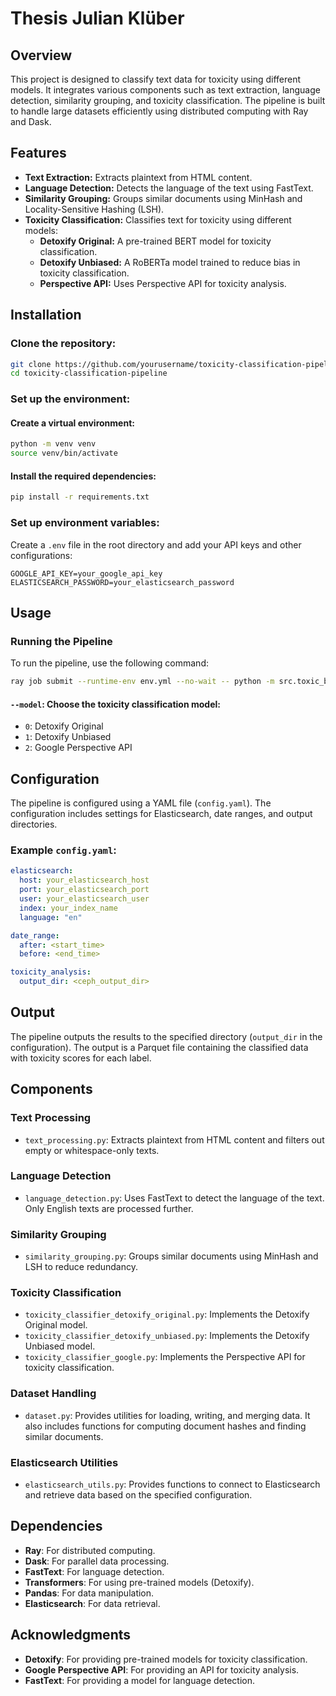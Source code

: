 # Thesis Julian Klüber

## Overview

This project is designed to classify text data for toxicity using different models. It integrates various components such as text extraction, language detection, similarity grouping, and toxicity classification. The pipeline is built to handle large datasets efficiently using distributed computing with Ray and Dask.

## Features

- **Text Extraction:** Extracts plaintext from HTML content.
- **Language Detection:** Detects the language of the text using FastText.
- **Similarity Grouping:** Groups similar documents using MinHash and Locality-Sensitive Hashing (LSH).
- **Toxicity Classification:** Classifies text for toxicity using different models:
  - **Detoxify Original:** A pre-trained BERT model for toxicity classification.
  - **Detoxify Unbiased:** A RoBERTa model trained to reduce bias in toxicity classification.
  - **Perspective API:** Uses Perspective API for toxicity analysis.

## Installation

### Clone the repository:
```bash
git clone https://github.com/yourusername/toxicity-classification-pipeline.git
cd toxicity-classification-pipeline
```

### Set up the environment:

#### Create a virtual environment:
```bash
python -m venv venv
source venv/bin/activate
```

#### Install the required dependencies:
```bash
pip install -r requirements.txt
```

### Set up environment variables:

Create a `.env` file in the root directory and add your API keys and other configurations:
```plaintext
GOOGLE_API_KEY=your_google_api_key
ELASTICSEARCH_PASSWORD=your_elasticsearch_password
```


## Usage

### Running the Pipeline

To run the pipeline, use the following command:
```bash
ray job submit --runtime-env env.yml --no-wait -- python -m src.toxic_bert.process --model 1
```

#### `--model`: Choose the toxicity classification model:
- `0`: Detoxify Original
- `1`: Detoxify Unbiased
- `2`: Google Perspective API

## Configuration

The pipeline is configured using a YAML file (`config.yaml`). The configuration includes settings for Elasticsearch, date ranges, and output directories.

### Example `config.yaml`:
```yaml
elasticsearch:
  host: your_elasticsearch_host
  port: your_elasticsearch_port
  user: your_elasticsearch_user
  index: your_index_name
  language: "en"

date_range:
  after: <start_time>
  before: <end_time>

toxicity_analysis:
  output_dir: <ceph_output_dir>
```

## Output

The pipeline outputs the results to the specified directory (`output_dir` in the configuration). The output is a Parquet file containing the classified data with toxicity scores for each label.

## Components

### Text Processing
- `text_processing.py`: Extracts plaintext from HTML content and filters out empty or whitespace-only texts.

### Language Detection
- `language_detection.py`: Uses FastText to detect the language of the text. Only English texts are processed further.

### Similarity Grouping
- `similarity_grouping.py`: Groups similar documents using MinHash and LSH to reduce redundancy.

### Toxicity Classification
- `toxicity_classifier_detoxify_original.py`: Implements the Detoxify Original model.
- `toxicity_classifier_detoxify_unbiased.py`: Implements the Detoxify Unbiased model.
- `toxicity_classifier_google.py`: Implements the Perspective API for toxicity classification.

### Dataset Handling
- `dataset.py`: Provides utilities for loading, writing, and merging data. It also includes functions for computing document hashes and finding similar documents.

### Elasticsearch Utilities
- `elasticsearch_utils.py`: Provides functions to connect to Elasticsearch and retrieve data based on the specified configuration.

## Dependencies

- **Ray**: For distributed computing.
- **Dask**: For parallel data processing.
- **FastText**: For language detection.
- **Transformers**: For using pre-trained models (Detoxify).
- **Pandas**: For data manipulation.
- **Elasticsearch**: For data retrieval.

## Acknowledgments

- **Detoxify**: For providing pre-trained models for toxicity classification.
- **Google Perspective API**: For providing an API for toxicity analysis.
- **FastText**: For providing a model for language detection.